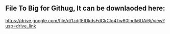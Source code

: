 
## File To Big for Githug, It can be downlaoded here:
https://drive.google.com/file/d/1zdjfEIDkdsFdCkClo4Tw80Ihdk6DAi6j/view?usp=drive_link
